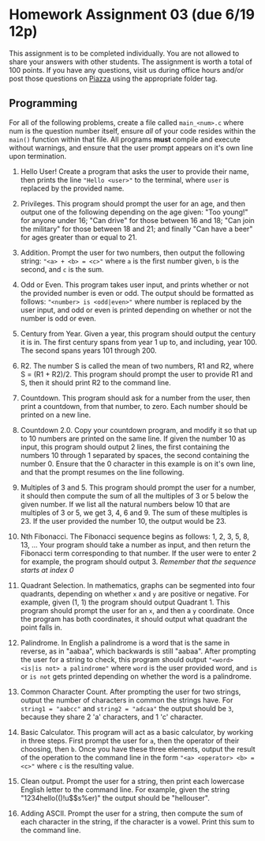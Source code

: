 # Homework Assignment 03 (due 6/19 12p)

This assignment is to be completed individually.  You are not allowed to share your answers with other students.  The assignment is worth a total of 100 points.  If you have any questions, visit us during office hours and/or post those questions on [Piazza](https://piazza.com) using the appropriate folder tag.

## Programming

For all of the following problems, create a file called `main_<num>.c` where num is the question number itself, ensure *all* of your code resides within the `main()` function within that file. All programs **must** compile and execute without warnings, and ensure that the user prompt appears on it's own line upon termination.

1. Hello User! Create a program that asks the user to provide their name, then prints the line `"Hello <user>"` to the terminal, where `user` is replaced by the provided name.

2. Privileges. This program should prompt the user for an age, and then output one of the following depending on the age given: "Too young!" for anyone under 16; "Can drive" for those between 16 and 18; "Can join the military" for those between 18 and 21; and finally "Can have a beer" for ages greater than or equal to 21. 

3. Addition. Prompt the user for two numbers, then output the following string: `"<a> + <b> = <c>"` where `a` is the first number given, `b` is the second, and `c` is the sum.

4. Odd or Even. This program takes user input, and prints whether or not the provided number is even or odd. The output should be formatted as follows: `"<number> is <odd|even>"` where number is replaced by the user input, and odd or even is printed depending on whether or not the number is odd or even.

5. Century from Year. Given a year, this program should output the century it is in. The first century spans from year 1 up to, and including, year 100. The second spans years 101 through 200.

6. R2. The number S is called the mean of two numbers, R1 and R2, where S = (R1 + R2)/2. This program should prompt the user to provide R1 and S, then it should print R2 to the command line.

7. Countdown. This program should ask for a number from the user, then print a countdown, from that number, to zero. Each number should be printed on a new line.

8. Countdown 2.0. Copy your countdown program, and modify it so that up to 10 numbers are printed on the same line. 
If given the number 10 as input, this program should output 2 lines, the first containing the numbers 10 through 1 separated by spaces, the second containing the number 0. Ensure that the 0 character in this example is on it's own line, and that the prompt resumes on the line following.

9. Multiples of 3 and 5. This program should prompt the user for a number, it should then compute the sum of all the multiples of 3 or 5 below the given number. 
If we list all the natural numbers below 10 that are multiples of 3 or 5, we get 3, 4, 6 and 9. The sum of these multiples is 23. If the user provided the number 10, the output would be 23.

10. Nth Fibonacci. The Fibonacci sequence begins as follows: 1, 2, 3, 5, 8, 13, ... Your program should take a number as input, and then return the Fibonacci term corresponding to that number. 
If the user were to enter 2 for example, the program should output 3. *Remember that the sequence starts at index 0*

11. Quadrant Selection. In mathematics, graphs can be segmented into four quadrants, depending on whether `x` and `y` are positive or negative. For example, given (1, 1) the program should output Quadrant 1. This program should prompt the user for an `x`, and then a `y` coordinate. Once the program has both coordinates, it should output what quadrant the point falls in.

12. Palindrome. In English a palindrome is a word that is the same in reverse, as in "aabaa", which backwards is still "aabaa". After prompting the user for a string to check, this program should output `"<word> <is|is not> a palindrome"` where `word` is the user provided word, and `is` or `is not` gets printed depending on whether the word is a palindrome. 

13. Common Character Count. After prompting the user for two strings, output the number of characters in common the strings have. For `string1 = "aabcc"` and `string2 = "adcaa"` the output should be `3`, because they share 2 'a' characters, and 1 'c' character.

14. Basic Calculator. This program will act as a basic calculator, by working in three steps. First prompt the user for `a`, then the operator of their choosing, then `b`. Once you have these three elements, output the result of the operation to the command line in the form `"<a> <operator> <b> = <c>"` where `c` is the resulting value.

15. Clean output. Prompt the user for a string, then print each lowercase English letter to the command line. For example, given the string "1234hello(()!u$$s%er)" the output should be "hellouser".

16. Adding ASCII. Prompt the user for a string, then compute the sum of each character in the string, if the character is a vowel. Print this sum to the command line.
